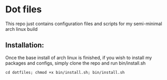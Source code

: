 # Dot files
This repo just contains configuration files and scripts for my semi-minimal arch linux build
## Installation:
Once the base install of arch linux is finished, if you wish to install my packages and configs, simply clone the repo 
and run bin/install.sh

    cd dotfiles; chmod +x bin/install.sh; bin/install.sh
